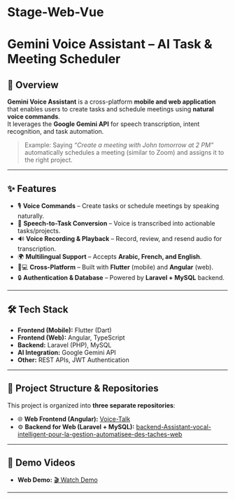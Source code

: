 # Stage-Web-Vue

# Gemini Voice Assistant – AI Task & Meeting Scheduler  

## 📌 Overview  
**Gemini Voice Assistant** is a cross-platform **mobile and web application** that enables users to create tasks and schedule meetings using **natural voice commands**.  
It leverages the **Google Gemini API** for speech transcription, intent recognition, and task automation.  

> Example: Saying _“Create a meeting with John tomorrow at 2 PM”_ automatically schedules a meeting (similar to Zoom) and assigns it to the right project.  

---

## ✨ Features  
- 🎙 **Voice Commands** – Create tasks or schedule meetings by speaking naturally.  
- 📝 **Speech-to-Task Conversion** – Voice is transcribed into actionable tasks/projects.  
- 🔊 **Voice Recording & Playback** – Record, review, and resend audio for transcription.  
- 🌍 **Multilingual Support** – Accepts **Arabic, French, and English**.  
- 📱💻 **Cross-Platform** – Built with **Flutter** (mobile) and **Angular** (web).  
- 🔒 **Authentication & Database** – Powered by **Laravel + MySQL** backend.  

---

## 🛠️ Tech Stack  
- **Frontend (Mobile):** Flutter (Dart)  
- **Frontend (Web):** Angular, TypeScript  
- **Backend:** Laravel (PHP), MySQL  
- **AI Integration:** Google Gemini API  
- **Other:** REST APIs, JWT Authentication  

---

## 📂 Project Structure & Repositories  

This project is organized into **three separate repositories**:  

- 🌐 **Web Frontend (Angular):** [Voice-Talk](https://github.com/raedzayoud/Voice-Talk)  
- ⚙️ **Backend for Web (Laravel + MySQL):** [backend-Assistant-vocal-intelligent-pour-la-gestion-automatisee-des-taches-web](https://github.com/raedzayoud/backend-Assistant-vocal-intelligent-pour-la-gestion-automatisee-des-taches.-)  

---

## 🎥 Demo Videos  

- **Web Demo:** [🎬 Watch Demo](https://drive.google.com/file/d/11dhSTHqGSy6df3GcKYbIxSpwhNjiIw7U/view?usp=sharing)  
---
